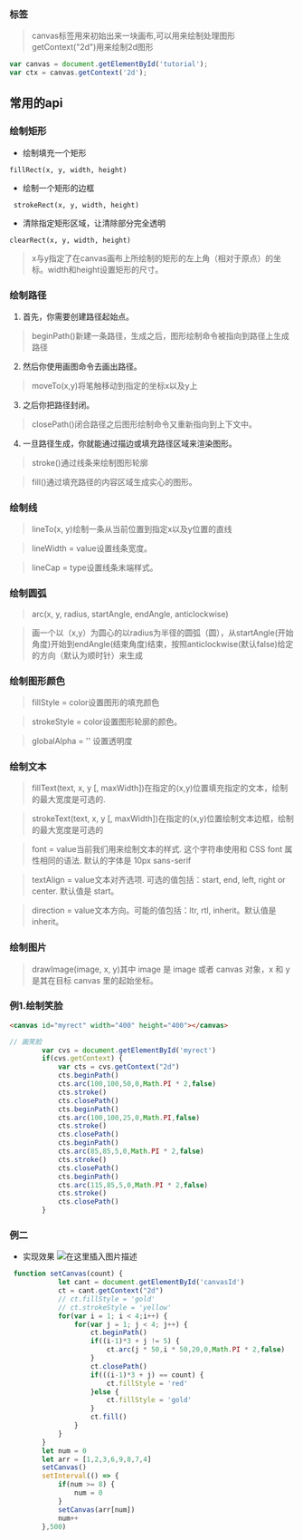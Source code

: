 ﻿###  标签

> canvas标签用来初始出来一块画布,可以用来绘制处理图形
> getContext("2d")用来绘制2d图形

```js
var canvas = document.getElementById('tutorial');
var ctx = canvas.getContext('2d');
```
##  常用的api
###  绘制矩形
* 绘制填充一个矩形

```
fillRect(x, y, width, height)
```

* 绘制一个矩形的边框

```
 strokeRect(x, y, width, height)
```

* 清除指定矩形区域，让清除部分完全透明

```
clearRect(x, y, width, height)
```

> x与y指定了在canvas画布上所绘制的矩形的左上角（相对于原点）的坐标。width和height设置矩形的尺寸。

###  绘制路径
1. 首先，你需要创建路径起始点。

> beginPath()新建一条路径，生成之后，图形绘制命令被指向到路径上生成路径

2. 然后你使用画图命令去画出路径。

> moveTo(x,y)将笔触移动到指定的坐标x以及y上

3. 之后你把路径封闭。

> closePath()闭合路径之后图形绘制命令又重新指向到上下文中。

4. 一旦路径生成，你就能通过描边或填充路径区域来渲染图形。

> stroke()通过线条来绘制图形轮廓

> fill()通过填充路径的内容区域生成实心的图形。

###  绘制线

> lineTo(x, y)绘制一条从当前位置到指定x以及y位置的直线

> lineWidth = value设置线条宽度。

> lineCap = type设置线条末端样式。


###  绘制圆弧

> arc(x, y, radius, startAngle, endAngle, anticlockwise)

> 画一个以（x,y）为圆心的以radius为半径的圆弧（圆），从startAngle(开始角度)开始到endAngle(结束角度)结束，按照anticlockwise(默认false)给定的方向（默认为顺时针）来生成


###  绘制图形颜色

> fillStyle = color设置图形的填充颜色

> strokeStyle = color设置图形轮廓的颜色。

> globalAlpha = '' 设置透明度

###  绘制文本

> fillText(text, x, y [, maxWidth])在指定的(x,y)位置填充指定的文本，绘制的最大宽度是可选的.

> strokeText(text, x, y [, maxWidth])在指定的(x,y)位置绘制文本边框，绘制的最大宽度是可选的
> 

> font = value当前我们用来绘制文本的样式. 这个字符串使用和 CSS font 属性相同的语法. 默认的字体是 10px sans-serif
> 

> textAlign = value文本对齐选项. 可选的值包括：start, end, left, right or center. 默认值是 start。
>  

> direction = value文本方向。可能的值包括：ltr, rtl, inherit。默认值是 inherit。


### 绘制图片

> drawImage(image, x, y)其中 image 是 image 或者 canvas 对象，x 和 y 是其在目标 canvas 里的起始坐标。

###  例1.绘制笑脸

```html
<canvas id="myrect" width="400" height="400"></canvas>
```

```js
// 画笑脸
        var cvs = document.getElementById('myrect')
        if(cvs.getContext) {
            var cts = cvs.getContext("2d")
            cts.beginPath()
            cts.arc(100,100,50,0,Math.PI * 2,false)
            cts.stroke()
            cts.closePath()
            cts.beginPath()
            cts.arc(100,100,25,0,Math.PI,false)
            cts.stroke()
            cts.closePath()
            cts.beginPath()
            cts.arc(85,85,5,0,Math.PI * 2,false)
            cts.stroke()
            cts.closePath()
            cts.beginPath()
            cts.arc(115,85,5,0,Math.PI * 2,false)
            cts.stroke()
            cts.closePath()
        } 
```
###  例二
* 实现效果
![在这里插入图片描述](https://img-blog.csdnimg.cn/c09fe1f88955412ca6ec1407949d87e5.gif#pic_center)

```js
 function setCanvas(count) {
            let cant = document.getElementById('canvasId')
            ct = cant.getContext("2d")
            // ct.fillStyle = 'gold'
            // ct.strokeStyle = 'yellow'
            for(var i = 1; i < 4;i++) {
                for(var j = 1; j < 4; j++) {
                    ct.beginPath()
                    if((i-1)*3 + j != 5) {
                        ct.arc(j * 50,i * 50,20,0,Math.PI * 2,false)
                    }
                    ct.closePath()
                    if(((i-1)*3 + j) == count) {
                        ct.fillStyle = 'red'
                    }else {
                        ct.fillStyle = 'gold'
                    }
                    ct.fill()
                }
            } 
        }
        let num = 0
        let arr = [1,2,3,6,9,8,7,4]
        setCanvas()
        setInterval(() => {
            if(num >= 8) {
                num = 0
            }
            setCanvas(arr[num])
            num++
        },500)
```

